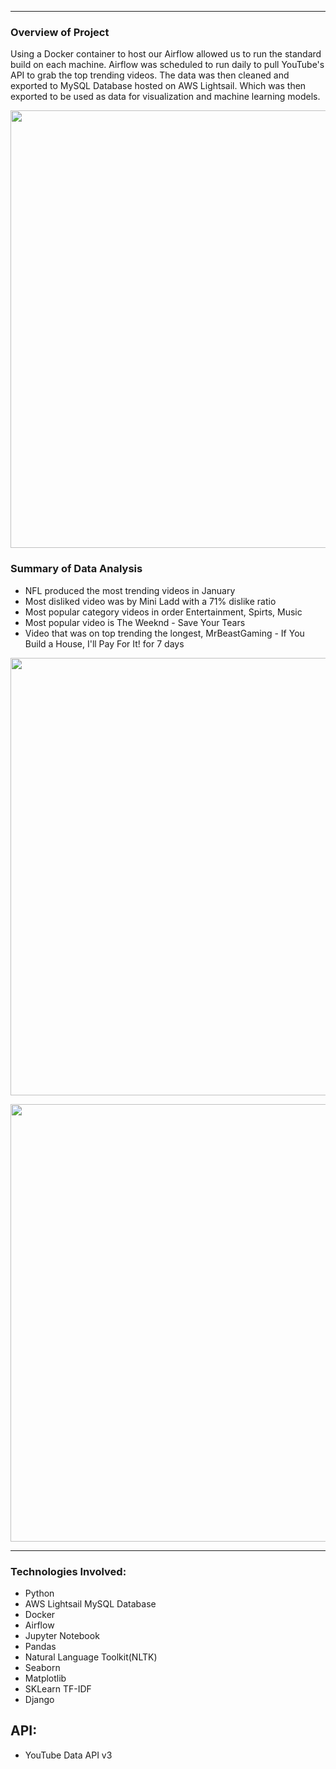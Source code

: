 ***
### Overview of Project
Using a Docker container to host our Airflow allowed us to run the standard build on each machine. Airflow was scheduled to run daily to pull YouTube's API to grab the top trending videos. The data was then cleaned and exported to MySQL Database hosted on AWS Lightsail. Which was then exported to be used as data for visualization and machine learning models.


<p align="center">
<img width="700" src = "https://github.com/agonzalez1216/Youtube-Recommendation-System/blob/dev/images/Youtube_Overview_update.png">
</p>

### Summary of Data Analysis
* NFL produced the most trending videos in January
* Most disliked video was by Mini Ladd with a 71% dislike ratio
* Most popular category videos in order Entertainment, Spirts, Music
* Most popular video is The Weeknd - Save Your Tears
* Video that was on top trending the longest,  MrBeastGaming - If You Build a House, I'll Pay For It! 	for 7 days
<p align="center">
<img width="700" src = "https://github.com/agonzalez1216/Youtube-Recommendation-System/blob/dev/images/youtube_channels.png">
</p>
<p align="center">
<img width="700" src = "https://github.com/agonzalez1216/Youtube-Recommendation-System/blob/dev/images/youtube_categories.png">
</p>

***

### Technologies Involved:
* Python
* AWS Lightsail MySQL Database
* Docker
* Airflow
* Jupyter Notebook
* Pandas
* Natural Language Toolkit(NLTK)
* Seaborn
* Matplotlib
* SKLearn TF-IDF
* Django

## API:
* YouTube Data API v3
